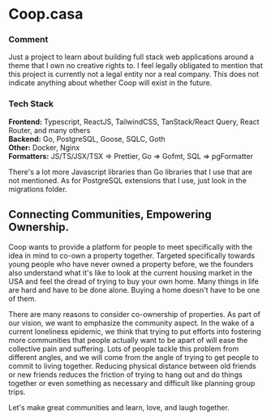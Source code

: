 # Coop.casa

### Comment

Just a project to learn about building full stack web applications around a theme that I own no creative rights to. I feel legally obligated to mention
that this project is currently not a legal entity nor a real company. This does not indicate anything about
whether Coop will exist in the future.

### Tech Stack

**Frontend:** Typescript, ReactJS, TailwindCSS, TanStack/React Query, React Router, and many others <br>
**Backend:** Go, PostgreSQL, Goose, SQLC, Goth <br>
**Other:** Docker, Nginx <br>
**Formatters:** JS/TS/JSX/TSX => Prettier, Go => Gofmt, SQL => pgFormatter

There's a lot more Javascript libraries than Go libraries that I use that are not mentioned. As for PostgreSQL extensions that I use, just look in the migrations folder.

## Connecting Communities, Empowering Ownership.

Coop wants to provide a platform for people to meet specifically with the idea in mind to
co-own a property together. Targeted specifically towards young people
who have never owned a property before, we the founders also understand what it's like to
look at the current housing market in the USA and feel the dread of trying to buy your own home.
Many things in life are hard and have to be done alone. Buying a home doesn't have to be one of them.

There are many reasons to consider co-ownership of properties. As part of our vision, we want
to emphasize the community aspect. In the wake of a current loneliness epidemic, we think
that trying to put efforts into fostering more communities that people actually want to be apart of
will ease the collective pain and suffering. Lots of people tackle this problem from different angles, and
we will come from the angle of trying to get people to commit to living together. Reducing physical distance
between old friends or new friends reduces the friction of trying to hang out and do things together or
even something as necessary and difficult like planning group trips.

Let's make great communities and learn, love, and laugh together.
